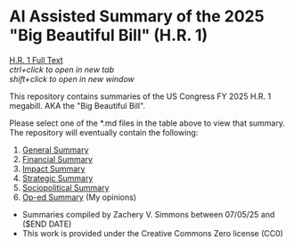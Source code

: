 # AI Assisted Summary of the 2025 "Big Beautiful Bill" (H.R. 1)
[H.R. 1 Full Text](https://www.congress.gov/bill/119th-congress/house-bill/1)\
*ctrl+click to open in new tab*\
*shift+click to open in new window*

This repository contains summaries of the US Congress FY 2025 H.R. 1 megabill. AKA the "Big Beautiful Bill".

Please select one of the *.md files in the table above to view that summary.
The repository will eventually contain the following:

1. [General Summary](./General%20Summary.md)
2. [Financial Summary](./Financial%20Summary.md)
3. [Impact Summary](./Impact%20Summary.md)
4. [Strategic Summary](./Strategic%20Summary.md)
5. [Sociopolitical Summary](./Sociopolitical%20Summary.md)
6. [Op-ed Summary](./Op-ed%20Summary.md) (My opinions)

* Summaries compiled by Zachery V. Simmons between 07/05/25 and ($END DATE)
* This work is provided under the Creative Commons Zero license (CC0)